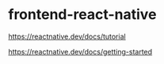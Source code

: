 # frontend-react-native

https://reactnative.dev/docs/tutorial

https://reactnative.dev/docs/getting-started
